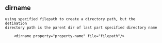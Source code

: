 ## dirname ##

    using specified filepath to create a directory path, but the detination
    directory path is the parent dir of last part specified directory name

        <dirname property="property-name" file="filepath"/>



